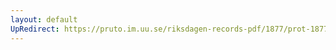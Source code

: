 ```yaml
---
layout: default
UpRedirect: https://pruto.im.uu.se/riksdagen-records-pdf/1877/prot-1877--ak--034/prot-1877--ak--034_053.pdf
---
```

